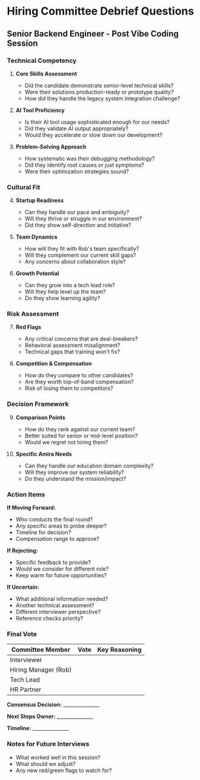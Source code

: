# Hiring Committee Debrief Questions
## Senior Backend Engineer - Post Vibe Coding Session

### Technical Competency

1. **Core Skills Assessment**
   - Did the candidate demonstrate senior-level technical skills?
   - Were their solutions production-ready or prototype quality?
   - How did they handle the legacy system integration challenge?

2. **AI Tool Proficiency**
   - Is their AI tool usage sophisticated enough for our needs?
   - Did they validate AI output appropriately?
   - Would they accelerate or slow down our development?

3. **Problem-Solving Approach**
   - How systematic was their debugging methodology?
   - Did they identify root causes or just symptoms?
   - Were their optimization strategies sound?

### Cultural Fit

4. **Startup Readiness**
   - Can they handle our pace and ambiguity?
   - Will they thrive or struggle in our environment?
   - Did they show self-direction and initiative?

5. **Team Dynamics**
   - How will they fit with Rob's team specifically?
   - Will they complement our current skill gaps?
   - Any concerns about collaboration style?

6. **Growth Potential**
   - Can they grow into a tech lead role?
   - Will they help level up the team?
   - Do they show learning agility?

### Risk Assessment

7. **Red Flags**
   - Any critical concerns that are deal-breakers?
   - Behavioral assessment misalignment?
   - Technical gaps that training won't fix?

8. **Competition & Compensation**
   - How do they compare to other candidates?
   - Are they worth top-of-band compensation?
   - Risk of losing them to competitors?

### Decision Framework

9. **Comparison Points**
   - How do they rank against our current team?
   - Better suited for senior or mid-level position?
   - Would we regret not hiring them?

10. **Specific Amira Needs**
    - Can they handle our education domain complexity?
    - Will they improve our system reliability?
    - Do they understand the mission/impact?

### Action Items

**If Moving Forward:**
- Who conducts the final round?
- Any specific areas to probe deeper?
- Timeline for decision?
- Compensation range to approve?

**If Rejecting:**
- Specific feedback to provide?
- Would we consider for different role?
- Keep warm for future opportunities?

**If Uncertain:**
- What additional information needed?
- Another technical assessment?
- Different interviewer perspective?
- Reference checks priority?

### Final Vote

| Committee Member | Vote | Key Reasoning |
|-----------------|------|---------------|
| Interviewer | | |
| Hiring Manager (Rob) | | |
| Tech Lead | | |
| HR Partner | | |

**Consensus Decision:** _______________

**Next Steps Owner:** _______________

**Timeline:** _______________

### Notes for Future Interviews

- What worked well in this session?
- What should we adjust?
- Any new red/green flags to watch for?
